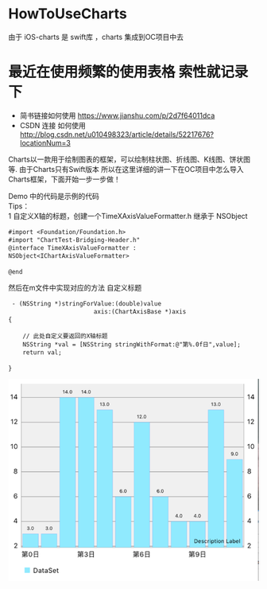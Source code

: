 # HowToUseCharts
由于 iOS-charts 是 swift库 ，charts 集成到OC项目中去  
# 最近在使用频繁的使用表格 索性就记录下
* 简书链接如何使用 https://www.jianshu.com/p/2d7f64011dca  
* CSDN 连接 如何使用 http://blog.csdn.net/u010498323/article/details/52217676?locationNum=3

Charts以一款用于绘制图表的框架，可以绘制柱状图、折线图、K线图、饼状图等. 由于Charts只有Swift版本
所以在这里详细的讲一下在OC项目中怎么导入Charts框架，下面开始一步一步做！  

Demo 中的代码是示例的代码  
Tips：  
1 自定义X轴的标题，创建一个TimeXAxisValueFormatter.h 继承于 NSObject<IChartAxisValueFormatter>     
  ```  
  #import <Foundation/Foundation.h>
#import "ChartTest-Bridging-Header.h"
@interface TimeXAxisValueFormatter : NSObject<IChartAxisValueFormatter>

@end
  ```
  
   然后在m文件中实现对应的方法 自定义标题  
 
```   
 - (NSString *)stringForValue:(double)value
                        axis:(ChartAxisBase *)axis
{

	// 此处自定义要返回的X轴标题
	NSString *val = [NSString stringWithFormat:@"第%.0f日",value];
    return val;
	
}
```



![image](https://github.com/AlexanderYeah/HowToUseCharts/blob/master/ChartTest/bar_img.png)






